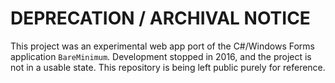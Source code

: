 # DEPRECATION / ARCHIVAL NOTICE
This project was an experimental web app port of the C#/Windows Forms application `BareMinimum`. Development stopped in 2016, and the project is not in a usable state. This repository is being left public purely for reference.
